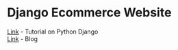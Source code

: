 # Django Ecommerce Website

[Link](https://www.youtube.com/playlist?list=PL-51WBLyFTg0omnamUjL1TCVov7yDTRng) - Tutorial on Python Django<br>
[Link](https://codewithsteps.herokuapp.com/project/cd0492f3-ee93-471a-9dbc-b047233336c3) - Blog
